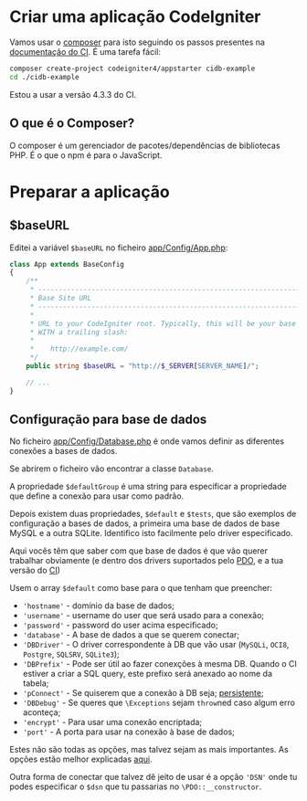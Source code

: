 [comment]: <> "LTeX: language=pt-pt"

# Criar uma aplicação CodeIgniter

Vamos usar o [composer](https://getcomposer.org/) para isto seguindo os passos presentes na [documentação do CI](https://codeigniter.com/user_guide/installation/installing_composer.html).
É uma tarefa fácil:

``` sh
composer create-project codeigniter4/appstarter cidb-example
cd ./cidb-example
```

Estou a usar a versão 4.3.3 do CI.

## O que é o Composer?

O composer é um gerenciador de pacotes/dependências de bibliotecas PHP.
É o que o npm é para o JavaScript.

# Preparar a aplicação

## $baseURL

Editei a variável `$baseURL` no ficheiro [app/Config/App.php](./app/Config/App.php):

``` php
class App extends BaseConfig
{
    /**
     * --------------------------------------------------------------------------
     * Base Site URL
     * --------------------------------------------------------------------------
     *
     * URL to your CodeIgniter root. Typically, this will be your base URL,
     * WITH a trailing slash:
     *
     *    http://example.com/
     */
    public string $baseURL = "http://$_SERVER[SERVER_NAME]/";

    // ...
}
```

## Configuração para base de dados

No ficheiro [app/Config/Database.php](./app/Config/Database.php) é onde vamos
definir as diferentes conexões a bases de dados.

Se abrirem o ficheiro vão encontrar a classe `Database`.

A propriedade `$defaultGroup` é uma string para especificar a propriedade que
define a conexão para usar como padrão.

Depois existem duas propriedades, `$default` e `$tests`, que são exemplos de
configuração a bases de dados, a primeira uma base de dados de base MySQL e a
outra SQLite. Identifico isto facilmente pelo driver especificado.

Aqui vocês têm que saber com que base de dados é que vão querer trabalhar
obviamente (e dentro dos drivers suportados pelo
[PDO](https://www.php.net/manual/en/pdo.drivers.php), e a tua versão do
[CI](https://codeigniter.com/user_guide/intro/requirements.html#requirements-supported-databases))

Usem o array `$default` como base para o que tenham que preencher:
* `'hostname'` - domínio da base de dados;
* `'username'` - username do user que será usado para a conexão;
* `'password'` - password do user acima especificado;
* `'database'` - A base de dados a que se querem conectar;
* `'DBDriver'` - O driver correspondente à DB que vão usar (`MySQLi`, `OCI8`,
  `Postgre`, `SQLSRV`, `SQLite3`);
* `'DBPrefix'` - Pode ser útil ao fazer conexções à mesma DB. Quando o CI
  estiver a criar a SQL query, este prefixo será anexado ao nome da tabela;
* `'pConnect'` - Se quiserem que a conexão à DB seja;
  [persistente](https://www.php.net/manual/en/features.persistent-connections.php);
* `'DBDebug'` - Se queres que `\Exceptions` sejam `throw`ned caso algum erro aconteça;
* `'encrypt'` - Para usar uma conexão encriptada;
* `'port'` - A porta para usar na conexão à base de dados;

Estes não são todas as opções, mas talvez sejam as mais importantes.
As opções estão melhor explicadas [aqui](https://codeigniter.com/user_guide/database/configuration.html#explanation-of-values).

Outra forma de conectar que talvez dê jeito de usar é a opção `'DSN'` onde tu podes especificar o `$dsn` que tu passarias no `\PDO::__constructor`.
